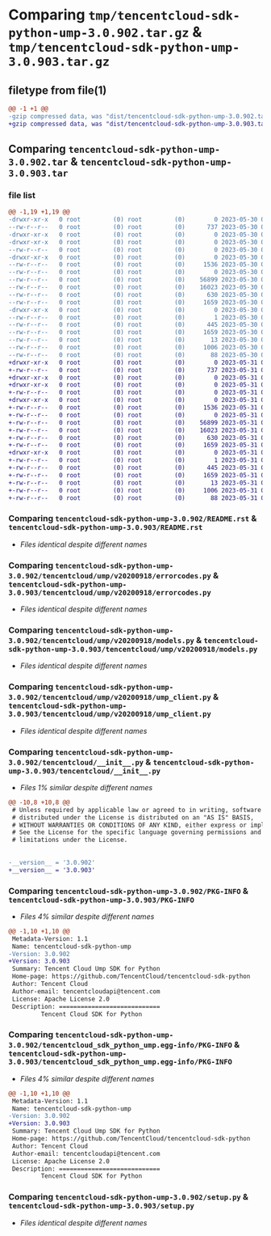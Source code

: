 # Comparing `tmp/tencentcloud-sdk-python-ump-3.0.902.tar.gz` & `tmp/tencentcloud-sdk-python-ump-3.0.903.tar.gz`

## filetype from file(1)

```diff
@@ -1 +1 @@
-gzip compressed data, was "dist/tencentcloud-sdk-python-ump-3.0.902.tar", last modified: Tue May 30 00:36:40 2023, max compression
+gzip compressed data, was "dist/tencentcloud-sdk-python-ump-3.0.903.tar", last modified: Wed May 31 02:25:25 2023, max compression
```

## Comparing `tencentcloud-sdk-python-ump-3.0.902.tar` & `tencentcloud-sdk-python-ump-3.0.903.tar`

### file list

```diff
@@ -1,19 +1,19 @@
-drwxr-xr-x   0 root         (0) root         (0)        0 2023-05-30 00:36:40.000000 tencentcloud-sdk-python-ump-3.0.902/
--rw-r--r--   0 root         (0) root         (0)      737 2023-05-30 00:36:40.000000 tencentcloud-sdk-python-ump-3.0.902/README.rst
-drwxr-xr-x   0 root         (0) root         (0)        0 2023-05-30 00:36:40.000000 tencentcloud-sdk-python-ump-3.0.902/tencentcloud/
-drwxr-xr-x   0 root         (0) root         (0)        0 2023-05-30 00:36:40.000000 tencentcloud-sdk-python-ump-3.0.902/tencentcloud/ump/
--rw-r--r--   0 root         (0) root         (0)        0 2023-05-30 00:36:40.000000 tencentcloud-sdk-python-ump-3.0.902/tencentcloud/ump/__init__.py
-drwxr-xr-x   0 root         (0) root         (0)        0 2023-05-30 00:36:40.000000 tencentcloud-sdk-python-ump-3.0.902/tencentcloud/ump/v20200918/
--rw-r--r--   0 root         (0) root         (0)     1536 2023-05-30 00:36:40.000000 tencentcloud-sdk-python-ump-3.0.902/tencentcloud/ump/v20200918/errorcodes.py
--rw-r--r--   0 root         (0) root         (0)        0 2023-05-30 00:36:40.000000 tencentcloud-sdk-python-ump-3.0.902/tencentcloud/ump/v20200918/__init__.py
--rw-r--r--   0 root         (0) root         (0)    56899 2023-05-30 00:36:40.000000 tencentcloud-sdk-python-ump-3.0.902/tencentcloud/ump/v20200918/models.py
--rw-r--r--   0 root         (0) root         (0)    16023 2023-05-30 00:36:40.000000 tencentcloud-sdk-python-ump-3.0.902/tencentcloud/ump/v20200918/ump_client.py
--rw-r--r--   0 root         (0) root         (0)      630 2023-05-30 00:36:40.000000 tencentcloud-sdk-python-ump-3.0.902/tencentcloud/__init__.py
--rw-r--r--   0 root         (0) root         (0)     1659 2023-05-30 00:36:40.000000 tencentcloud-sdk-python-ump-3.0.902/PKG-INFO
-drwxr-xr-x   0 root         (0) root         (0)        0 2023-05-30 00:36:40.000000 tencentcloud-sdk-python-ump-3.0.902/tencentcloud_sdk_python_ump.egg-info/
--rw-r--r--   0 root         (0) root         (0)        1 2023-05-30 00:36:40.000000 tencentcloud-sdk-python-ump-3.0.902/tencentcloud_sdk_python_ump.egg-info/dependency_links.txt
--rw-r--r--   0 root         (0) root         (0)      445 2023-05-30 00:36:40.000000 tencentcloud-sdk-python-ump-3.0.902/tencentcloud_sdk_python_ump.egg-info/SOURCES.txt
--rw-r--r--   0 root         (0) root         (0)     1659 2023-05-30 00:36:40.000000 tencentcloud-sdk-python-ump-3.0.902/tencentcloud_sdk_python_ump.egg-info/PKG-INFO
--rw-r--r--   0 root         (0) root         (0)       13 2023-05-30 00:36:40.000000 tencentcloud-sdk-python-ump-3.0.902/tencentcloud_sdk_python_ump.egg-info/top_level.txt
--rw-r--r--   0 root         (0) root         (0)     1006 2023-05-30 00:36:40.000000 tencentcloud-sdk-python-ump-3.0.902/setup.py
--rw-r--r--   0 root         (0) root         (0)       88 2023-05-30 00:36:40.000000 tencentcloud-sdk-python-ump-3.0.902/setup.cfg
+drwxr-xr-x   0 root         (0) root         (0)        0 2023-05-31 02:25:25.000000 tencentcloud-sdk-python-ump-3.0.903/
+-rw-r--r--   0 root         (0) root         (0)      737 2023-05-31 02:25:25.000000 tencentcloud-sdk-python-ump-3.0.903/README.rst
+drwxr-xr-x   0 root         (0) root         (0)        0 2023-05-31 02:25:25.000000 tencentcloud-sdk-python-ump-3.0.903/tencentcloud/
+drwxr-xr-x   0 root         (0) root         (0)        0 2023-05-31 02:25:25.000000 tencentcloud-sdk-python-ump-3.0.903/tencentcloud/ump/
+-rw-r--r--   0 root         (0) root         (0)        0 2023-05-31 02:25:25.000000 tencentcloud-sdk-python-ump-3.0.903/tencentcloud/ump/__init__.py
+drwxr-xr-x   0 root         (0) root         (0)        0 2023-05-31 02:25:25.000000 tencentcloud-sdk-python-ump-3.0.903/tencentcloud/ump/v20200918/
+-rw-r--r--   0 root         (0) root         (0)     1536 2023-05-31 02:25:25.000000 tencentcloud-sdk-python-ump-3.0.903/tencentcloud/ump/v20200918/errorcodes.py
+-rw-r--r--   0 root         (0) root         (0)        0 2023-05-31 02:25:25.000000 tencentcloud-sdk-python-ump-3.0.903/tencentcloud/ump/v20200918/__init__.py
+-rw-r--r--   0 root         (0) root         (0)    56899 2023-05-31 02:25:25.000000 tencentcloud-sdk-python-ump-3.0.903/tencentcloud/ump/v20200918/models.py
+-rw-r--r--   0 root         (0) root         (0)    16023 2023-05-31 02:25:25.000000 tencentcloud-sdk-python-ump-3.0.903/tencentcloud/ump/v20200918/ump_client.py
+-rw-r--r--   0 root         (0) root         (0)      630 2023-05-31 02:25:25.000000 tencentcloud-sdk-python-ump-3.0.903/tencentcloud/__init__.py
+-rw-r--r--   0 root         (0) root         (0)     1659 2023-05-31 02:25:25.000000 tencentcloud-sdk-python-ump-3.0.903/PKG-INFO
+drwxr-xr-x   0 root         (0) root         (0)        0 2023-05-31 02:25:25.000000 tencentcloud-sdk-python-ump-3.0.903/tencentcloud_sdk_python_ump.egg-info/
+-rw-r--r--   0 root         (0) root         (0)        1 2023-05-31 02:25:25.000000 tencentcloud-sdk-python-ump-3.0.903/tencentcloud_sdk_python_ump.egg-info/dependency_links.txt
+-rw-r--r--   0 root         (0) root         (0)      445 2023-05-31 02:25:25.000000 tencentcloud-sdk-python-ump-3.0.903/tencentcloud_sdk_python_ump.egg-info/SOURCES.txt
+-rw-r--r--   0 root         (0) root         (0)     1659 2023-05-31 02:25:25.000000 tencentcloud-sdk-python-ump-3.0.903/tencentcloud_sdk_python_ump.egg-info/PKG-INFO
+-rw-r--r--   0 root         (0) root         (0)       13 2023-05-31 02:25:25.000000 tencentcloud-sdk-python-ump-3.0.903/tencentcloud_sdk_python_ump.egg-info/top_level.txt
+-rw-r--r--   0 root         (0) root         (0)     1006 2023-05-31 02:25:25.000000 tencentcloud-sdk-python-ump-3.0.903/setup.py
+-rw-r--r--   0 root         (0) root         (0)       88 2023-05-31 02:25:25.000000 tencentcloud-sdk-python-ump-3.0.903/setup.cfg
```

### Comparing `tencentcloud-sdk-python-ump-3.0.902/README.rst` & `tencentcloud-sdk-python-ump-3.0.903/README.rst`

 * *Files identical despite different names*

### Comparing `tencentcloud-sdk-python-ump-3.0.902/tencentcloud/ump/v20200918/errorcodes.py` & `tencentcloud-sdk-python-ump-3.0.903/tencentcloud/ump/v20200918/errorcodes.py`

 * *Files identical despite different names*

### Comparing `tencentcloud-sdk-python-ump-3.0.902/tencentcloud/ump/v20200918/models.py` & `tencentcloud-sdk-python-ump-3.0.903/tencentcloud/ump/v20200918/models.py`

 * *Files identical despite different names*

### Comparing `tencentcloud-sdk-python-ump-3.0.902/tencentcloud/ump/v20200918/ump_client.py` & `tencentcloud-sdk-python-ump-3.0.903/tencentcloud/ump/v20200918/ump_client.py`

 * *Files identical despite different names*

### Comparing `tencentcloud-sdk-python-ump-3.0.902/tencentcloud/__init__.py` & `tencentcloud-sdk-python-ump-3.0.903/tencentcloud/__init__.py`

 * *Files 1% similar despite different names*

```diff
@@ -10,8 +10,8 @@
 # Unless required by applicable law or agreed to in writing, software
 # distributed under the License is distributed on an "AS IS" BASIS,
 # WITHOUT WARRANTIES OR CONDITIONS OF ANY KIND, either express or implied.
 # See the License for the specific language governing permissions and
 # limitations under the License.
 
 
-__version__ = '3.0.902'
+__version__ = '3.0.903'
```

### Comparing `tencentcloud-sdk-python-ump-3.0.902/PKG-INFO` & `tencentcloud-sdk-python-ump-3.0.903/PKG-INFO`

 * *Files 4% similar despite different names*

```diff
@@ -1,10 +1,10 @@
 Metadata-Version: 1.1
 Name: tencentcloud-sdk-python-ump
-Version: 3.0.902
+Version: 3.0.903
 Summary: Tencent Cloud Ump SDK for Python
 Home-page: https://github.com/TencentCloud/tencentcloud-sdk-python
 Author: Tencent Cloud
 Author-email: tencentcloudapi@tencent.com
 License: Apache License 2.0
 Description: ============================
         Tencent Cloud SDK for Python
```

### Comparing `tencentcloud-sdk-python-ump-3.0.902/tencentcloud_sdk_python_ump.egg-info/PKG-INFO` & `tencentcloud-sdk-python-ump-3.0.903/tencentcloud_sdk_python_ump.egg-info/PKG-INFO`

 * *Files 4% similar despite different names*

```diff
@@ -1,10 +1,10 @@
 Metadata-Version: 1.1
 Name: tencentcloud-sdk-python-ump
-Version: 3.0.902
+Version: 3.0.903
 Summary: Tencent Cloud Ump SDK for Python
 Home-page: https://github.com/TencentCloud/tencentcloud-sdk-python
 Author: Tencent Cloud
 Author-email: tencentcloudapi@tencent.com
 License: Apache License 2.0
 Description: ============================
         Tencent Cloud SDK for Python
```

### Comparing `tencentcloud-sdk-python-ump-3.0.902/setup.py` & `tencentcloud-sdk-python-ump-3.0.903/setup.py`

 * *Files identical despite different names*

